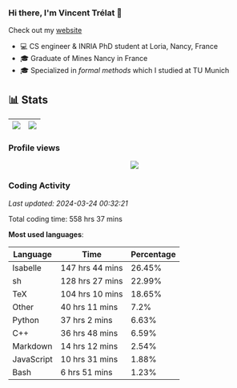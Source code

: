 ### Hi there, I'm Vincent Trélat 👋

Check out my [website](https://vtrelat.github.io)

-   💻 CS engineer & INRIA PhD student at Loria, Nancy, France
-   🎓 Graduate of Mines Nancy in France
-   🎓 Specialized in _formal methods_ which I studied at TU Munich

## 📊 **Stats**

| <img align="center" src="https://readme-stats.clckblog.space/api?username=VTrelat&show_icons=true&include_all_commits=true&theme=tokyonight&hide_border=true" /> | <img align="center" src="https://readme-stats.clckblog.space/api/top-langs/?username=VTrelat&layout=compact&theme=tokyonight&hide_border=true" /> |
| ---------------------------------------------------------------------------------------------------------------------------------------------------------------- | ------------------------------------------------------------------------------------------------------------------------------------------------- |

### Profile views

<p align="center">
 <img src="https://profile-counter.glitch.me/VTrelat/count.svg" />
</p>

<!--automations-->
### Coding Activity
_Last updated: 2024-03-24 00:32:21_

Total coding time: 558 hrs 37 mins

**Most used languages**:

| Language | Time | Percentage |
| ------------- | ------------- | ------------- |
| Isabelle | 147 hrs 44 mins | 26.45% |
| sh | 128 hrs 27 mins | 22.99% |
| TeX | 104 hrs 10 mins | 18.65% |
| Other | 40 hrs 11 mins | 7.2% |
| Python | 37 hrs 2 mins | 6.63% |
| C++ | 36 hrs 48 mins | 6.59% |
| Markdown | 14 hrs 12 mins | 2.54% |
| JavaScript | 10 hrs 31 mins | 1.88% |
| Bash | 6 hrs 51 mins | 1.23% |

